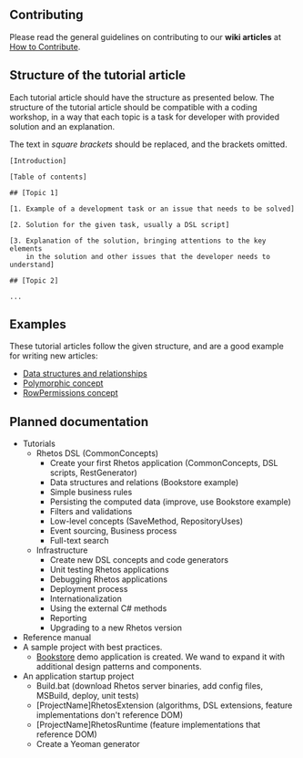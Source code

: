 ## Contributing

Please read the general guidelines on contributing to our **wiki articles** at [How to Contribute](How-to-Contribute).

## Structure of the tutorial article

Each tutorial article should have the structure as presented below.
The structure of the tutorial article should be compatible with a coding workshop, in a way that each topic is a task for developer with provided solution and an explanation.

The text in *square brackets* should be replaced, and the brackets omitted.

    [Introduction]

    [Table of contents]

    ## [Topic 1]

    [1. Example of a development task or an issue that needs to be solved]

    [2. Solution for the given task, usually a DSL script]

    [3. Explanation of the solution, bringing attentions to the key elements
        in the solution and other issues that the developer needs to understand]

    ## [Topic 2]

    ...

## Examples

These tutorial articles follow the given structure, and are a good example for writing new articles:

* [Data structures and relationships](https://github.com/Rhetos/Rhetos/wiki/Data-structures-and-relationships)
* [Polymorphic concept](https://github.com/Rhetos/Rhetos/wiki/Polymorphic-concept)
* [RowPermissions concept](https://github.com/Rhetos/Rhetos/wiki/RowPermissions-concept)

## Planned documentation

* Tutorials
  * Rhetos DSL (CommonConcepts)
    * Create your first Rhetos application (CommonConcepts, DSL scripts, RestGenerator)
    * Data structures and relations (Bookstore example)
    * Simple business rules
    * Persisting the computed data (improve, use Bookstore example)
    * Filters and validations
    * Low-level concepts (SaveMethod, RepositoryUses)
    * Event sourcing, Business process
    * Full-text search
  * Infrastructure
    * Create new DSL concepts and code generators
    * Unit testing Rhetos applications
    * Debugging Rhetos applications
    * Deployment process
    * Internationalization
    * Using the external C# methods
    * Reporting
    * Upgrading to a new Rhetos version
* Reference manual
* A sample project with best practices.
  * [Bookstore](https://github.com/Rhetos/Bookstore) demo application is created.
    We wand to expand it with additional design patterns and components.
* An application startup project
  * Build.bat (download Rhetos server binaries, add config files, MSBuild, deploy, unit tests)
  * [ProjectName]RhetosExtension (algorithms, DSL extensions, feature implementations don't reference DOM)
  * [ProjectName]RhetosRuntime (feature implementations that reference DOM)
  * Create a Yeoman generator
